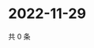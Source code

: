 # 2022-11-29

共 0 条

<!-- BEGIN WEIBO -->
<!-- 最后更新时间 Tue Nov 29 2022 16:20:06 GMT+0800 (China Standard Time) -->

<!-- END WEIBO -->
